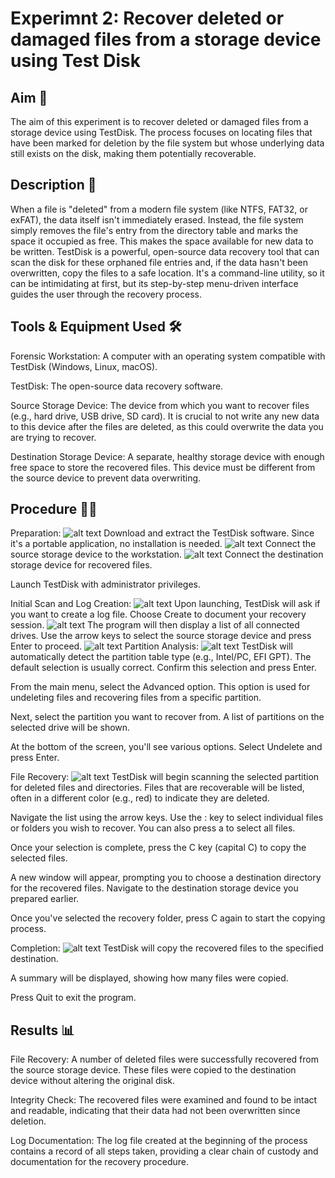 # Experimnt 2: Recover deleted or damaged files from a storage device using Test Disk

## Aim 🎯
The aim of this experiment is to recover deleted or damaged files from a storage device using TestDisk. The process focuses on locating files that have been marked for deletion by the file system but whose underlying data still exists on the disk, making them potentially recoverable.

## Description 📝
When a file is "deleted" from a modern file system (like NTFS, FAT32, or exFAT), the data itself isn't immediately erased. Instead, the file system simply removes the file's entry from the directory table and marks the space it occupied as free. This makes the space available for new data to be written. TestDisk is a powerful, open-source data recovery tool that can scan the disk for these orphaned file entries and, if the data hasn't been overwritten, copy the files to a safe location. It's a command-line utility, so it can be intimidating at first, but its step-by-step menu-driven interface guides the user through the recovery process.

## Tools & Equipment Used 🛠️
Forensic Workstation: A computer with an operating system compatible with TestDisk (Windows, Linux, macOS).

TestDisk: The open-source data recovery software.

Source Storage Device: The device from which you want to recover files (e.g., hard drive, USB drive, SD card). It is crucial to not write any new data to this device after the files are deleted, as this could overwrite the data you are trying to recover.

Destination Storage Device: A separate, healthy storage device with enough free space to store the recovered files. This device must be different from the source device to prevent data overwriting.

## Procedure 👩‍🔬
Preparation:
![alt text](<ScreenShort2/Screenshot 2025-09-01 234650.png>)
Download and extract the TestDisk software. Since it's a portable application, no installation is needed.
![alt text](<ScreenShort2/Screenshot 2025-09-01 234706.png>)
Connect the source storage device to the workstation.
![alt text](<ScreenShort2/Screenshot 2025-09-01 234746.png>)
Connect the destination storage device for recovered files.

Launch TestDisk with administrator privileges.

Initial Scan and Log Creation:
![alt text](<ScreenShort2/Screenshot 2025-09-01 234801.png>)
Upon launching, TestDisk will ask if you want to create a log file. Choose Create to document your recovery session.
![alt text](<ScreenShort2/Screenshot 2025-09-01 234809.png>)
The program will then display a list of all connected drives. Use the arrow keys to select the source storage device and press Enter to proceed.
![alt text](<ScreenShort2/Screenshot 2025-09-01 234825.png>)
Partition Analysis:
![alt text](<ScreenShort2/Screenshot 2025-09-01 234843.png>)
TestDisk will automatically detect the partition table type (e.g., Intel/PC, EFI GPT). The default selection is usually correct. Confirm this selection and press Enter.

From the main menu, select the Advanced option. This option is used for undeleting files and recovering files from a specific partition.

Next, select the partition you want to recover from. A list of partitions on the selected drive will be shown.

At the bottom of the screen, you'll see various options. Select Undelete and press Enter.

File Recovery:
![alt text](<ScreenShort2/Screenshot 2025-09-01 234854.png>)
TestDisk will begin scanning the selected partition for deleted files and directories. Files that are recoverable will be listed, often in a different color (e.g., red) to indicate they are deleted.

Navigate the list using the arrow keys. Use the : key to select individual files or folders you wish to recover. You can also press a to select all files.

Once your selection is complete, press the C key (capital C) to copy the selected files.

A new window will appear, prompting you to choose a destination directory for the recovered files. Navigate to the destination storage device you prepared earlier.

Once you've selected the recovery folder, press C again to start the copying process.

Completion:
![alt text](<ScreenShort2/Screenshot 2025-09-01 234932.png>)
TestDisk will copy the recovered files to the specified destination.

A summary will be displayed, showing how many files were copied.

Press Quit to exit the program.

## Results 📊
File Recovery: A number of deleted files were successfully recovered from the source storage device. These files were copied to the destination device without altering the original disk.

Integrity Check: The recovered files were examined and found to be intact and readable, indicating that their data had not been overwritten since deletion.

Log Documentation: The log file created at the beginning of the process contains a record of all steps taken, providing a clear chain of custody and documentation for the recovery procedure.